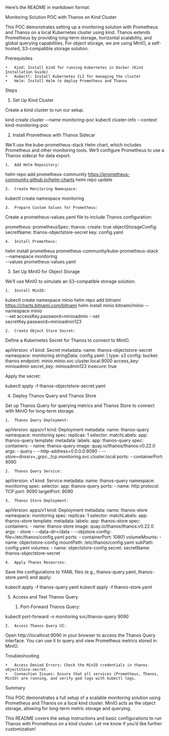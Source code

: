Here’s the README in markdown format:

Monitoring Solution POC with Thanos on Kind Cluster

This POC demonstrates setting up a monitoring solution with Prometheus and Thanos on a local Kubernetes cluster using kind. Thanos extends Prometheus by providing long-term storage, horizontal scalability, and global querying capabilities. For object storage, we are using MinIO, a self-hosted, S3-compatible storage solution.

Prerequisites

	•	Kind: Install kind for running Kubernetes in Docker (Kind Installation Guide)
	•	Kubectl: Install Kubernetes CLI for managing the cluster
	•	Helm: Install Helm to deploy Prometheus and Thanos

Steps

1. Set Up Kind Cluster

Create a kind cluster to run our setup.

kind create cluster --name monitoring-poc
kubectl cluster-info --context kind-monitoring-poc

2. Install Prometheus with Thanos Sidecar

We’ll use the kube-prometheus-stack Helm chart, which includes Prometheus and other monitoring tools. We’ll configure Prometheus to use a Thanos sidecar for data export.

	1.	Add Helm Repository:

helm repo add prometheus-community https://prometheus-community.github.io/helm-charts
helm repo update


	2.	Create Monitoring Namespace:

kubectl create namespace monitoring


	3.	Prepare Custom Values for Prometheus:
Create a prometheus-values.yaml file to include Thanos configuration:

prometheus:
  prometheusSpec:
    thanos:
      create: true
      objectStorageConfig:
        secretName: thanos-objectstore-secret
        key: config.yaml


	4.	Install Prometheus:

helm install prometheus prometheus-community/kube-prometheus-stack \
  --namespace monitoring \
  --values prometheus-values.yaml



3. Set Up MinIO for Object Storage

We’ll use MinIO to simulate an S3-compatible storage solution.

	1.	Install MinIO:

kubectl create namespace minio
helm repo add bitnami https://charts.bitnami.com/bitnami
helm install minio bitnami/minio --namespace minio \
  --set accessKey.password=minioadmin --set secretKey.password=minioadmin123


	2.	Create Object Store Secret:
Define a Kubernetes Secret for Thanos to connect to MinIO.

apiVersion: v1
kind: Secret
metadata:
  name: thanos-objectstore-secret
  namespace: monitoring
stringData:
  config.yaml: |
    type: s3
    config:
      bucket: thanos
      endpoint: minio.minio.svc.cluster.local:9000
      access_key: minioadmin
      secret_key: minioadmin123
      insecure: true

Apply the secret:

kubectl apply -f thanos-objectstore-secret.yaml



4. Deploy Thanos Query and Thanos Store

Set up Thanos Query for querying metrics and Thanos Store to connect with MinIO for long-term storage.

	1.	Thanos Query Deployment:

apiVersion: apps/v1
kind: Deployment
metadata:
  name: thanos-query
  namespace: monitoring
spec:
  replicas: 1
  selector:
    matchLabels:
      app: thanos-query
  template:
    metadata:
      labels:
        app: thanos-query
    spec:
      containers:
        - name: thanos-query
          image: quay.io/thanos/thanos:v0.22.0
          args:
            - query
            - --http-address=0.0.0.0:9090
            - --store=dnssrv+_grpc._tcp.monitoring.svc.cluster.local
          ports:
            - containerPort: 9090


	2.	Thanos Query Service:

apiVersion: v1
kind: Service
metadata:
  name: thanos-query
  namespace: monitoring
spec:
  selector:
    app: thanos-query
  ports:
    - name: http
      protocol: TCP
      port: 9090
      targetPort: 9090


	3.	Thanos Store Deployment:

apiVersion: apps/v1
kind: Deployment
metadata:
  name: thanos-store
  namespace: monitoring
spec:
  replicas: 1
  selector:
    matchLabels:
      app: thanos-store
  template:
    metadata:
      labels:
        app: thanos-store
    spec:
      containers:
        - name: thanos-store
          image: quay.io/thanos/thanos:v0.22.0
          args:
            - store
            - --data-dir=/data
            - --objstore.config-file=/etc/thanos/config.yaml
          ports:
            - containerPort: 10901
          volumeMounts:
            - name: objectstore-config
              mountPath: /etc/thanos/config.yaml
              subPath: config.yaml
      volumes:
        - name: objectstore-config
          secret:
            secretName: thanos-objectstore-secret


	4.	Apply Thanos Resources:
Save the configurations to YAML files (e.g., thanos-query.yaml, thanos-store.yaml) and apply:

kubectl apply -f thanos-query.yaml
kubectl apply -f thanos-store.yaml



5. Access and Test Thanos Query

	1.	Port-Forward Thanos Query:

kubectl port-forward -n monitoring svc/thanos-query 9090


	2.	Access Thanos Query UI:
Open http://localhost:9090 in your browser to access the Thanos Query interface. You can use it to query and view Prometheus metrics stored in MinIO.

Troubleshooting

	•	Access Denied Errors: Check the MinIO credentials in thanos-objectstore-secret.
	•	Connection Issues: Ensure that all services (Prometheus, Thanos, MinIO) are running, and verify pod logs with kubectl logs.

Summary

This POC demonstrates a full setup of a scalable monitoring solution using Prometheus and Thanos on a local kind cluster. MinIO acts as the object storage, allowing for long-term metric storage and querying.

This README covers the setup instructions and basic configurations to run Thanos with Prometheus on a kind cluster. Let me know if you’d like further customization!